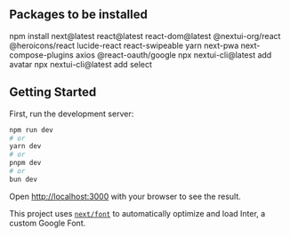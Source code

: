 ## Packages to be installed
npm install next@latest react@latest react-dom@latest @nextui-org/react @heroicons/react lucide-react react-swipeable yarn next-pwa next-compose-plugins axios @react-oauth/google
npx nextui-cli@latest add avatar
npx nextui-cli@latest add select


## Getting Started

First, run the development server:

```bash
npm run dev
# or
yarn dev
# or
pnpm dev
# or
bun dev
```

Open [http://localhost:3000](http://localhost:3000) with your browser to see the result.

This project uses [`next/font`](https://nextjs.org/docs/basic-features/font-optimization) to automatically optimize and load Inter, a custom Google Font.
